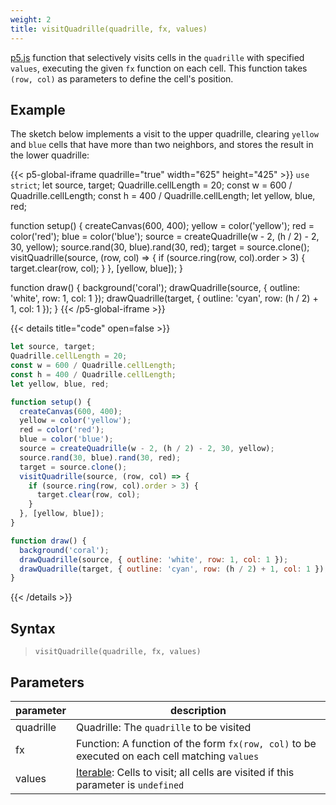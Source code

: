 ```yaml
---
weight: 2
title: visitQuadrille(quadrille, fx, values)
---
```


[p5.js](https://p5js.org/) function that selectively visits cells in the `quadrille` with specified `values`, executing the given `fx` function on each cell. This function takes `(row, col)` as parameters to define the cell's position.

## Example

The sketch below implements a visit to the upper quadrille, clearing `yellow` and `blue` cells that have more than two neighbors, and stores the result in the lower quadrille:

{{< p5-global-iframe quadrille="true" width="625" height="425" >}}
`use strict`;
let source, target;
Quadrille.cellLength = 20;
const w = 600 / Quadrille.cellLength;
const h = 400 / Quadrille.cellLength;
let yellow, blue, red;

function setup() {
  createCanvas(600, 400);
  yellow = color('yellow');
  red = color('red');
  blue = color('blue');
  source = createQuadrille(w - 2, (h / 2) - 2, 30, yellow);
  source.rand(30, blue).rand(30, red);
  target = source.clone();
  visitQuadrille(source, (row, col) => {
    if (source.ring(row, col).order > 3) {
      target.clear(row, col);
    }
  }, [yellow, blue]);
}

function draw() {
  background('coral');
  drawQuadrille(source, { outline: 'white', row: 1, col: 1 });
  drawQuadrille(target, { outline: 'cyan', row: (h / 2) + 1, col: 1 });
}
{{< /p5-global-iframe >}}

{{< details title="code" open=false >}}
```js
let source, target;
Quadrille.cellLength = 20;
const w = 600 / Quadrille.cellLength;
const h = 400 / Quadrille.cellLength;
let yellow, blue, red;

function setup() {
  createCanvas(600, 400);
  yellow = color('yellow');
  red = color('red');
  blue = color('blue');
  source = createQuadrille(w - 2, (h / 2) - 2, 30, yellow);
  source.rand(30, blue).rand(30, red);
  target = source.clone();
  visitQuadrille(source, (row, col) => {
    if (source.ring(row, col).order > 3) {
      target.clear(row, col);
    }
  }, [yellow, blue]);
}

function draw() {
  background('coral');
  drawQuadrille(source, { outline: 'white', row: 1, col: 1 });
  drawQuadrille(target, { outline: 'cyan', row: (h / 2) + 1, col: 1 });
}
```
{{< /details >}}

## Syntax

> `visitQuadrille(quadrille, fx, values)`

## Parameters

| parameter | description                                                                                      |
|-----------|--------------------------------------------------------------------------------------------------|
| quadrille | Quadrille: The `quadrille` to be visited                                                         |
| fx        | Function: A function of the form `fx(row, col)` to be executed on each cell matching `values`    |
| values    | [Iterable](https://developer.mozilla.org/en-US/docs/Web/JavaScript/Reference/Statements/for...of): Cells to visit; all cells are visited if this parameter is `undefined` |